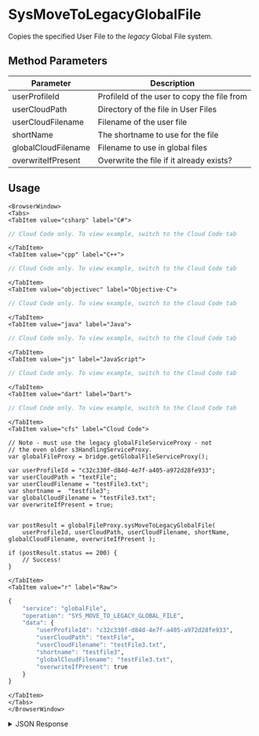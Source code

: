 # SysMoveToLegacyGlobalFile

Copies the specified User File to the *legacy* Global File system.

<PartialServop service_name="globalFile" operation_name="SYS_MOVE_TO_LEGACY_GLOBAL_FILE" />

## Method Parameters
Parameter | Description
--------- | -----------
userProfileId | ProfileId of the user to copy the file from
userCloudPath | Directory of the file in User Files
userCloudFilename | Filename of the user file
shortName | The shortname to use for the file
globalCloudFilename | Filename to use in global files
overwriteIfPresent | Overwrite the file if it already exists?

## Usage

```mdx-code-block
<BrowserWindow>
<Tabs>
<TabItem value="csharp" label="C#">
```

```csharp
// Cloud Code only. To view example, switch to the Cloud Code tab
```

```mdx-code-block
</TabItem>
<TabItem value="cpp" label="C++">
```

```cpp
// Cloud Code only. To view example, switch to the Cloud Code tab
```

```mdx-code-block
</TabItem>
<TabItem value="objectivec" label="Objective-C">
```

```objectivec
// Cloud Code only. To view example, switch to the Cloud Code tab
```

```mdx-code-block
</TabItem>
<TabItem value="java" label="Java">
```

```java
// Cloud Code only. To view example, switch to the Cloud Code tab
```

```mdx-code-block
</TabItem>
<TabItem value="js" label="JavaScript">
```

```javascript
// Cloud Code only. To view example, switch to the Cloud Code tab
```

```mdx-code-block
</TabItem>
<TabItem value="dart" label="Dart">
```

```dart
// Cloud Code only. To view example, switch to the Cloud Code tab
```

```mdx-code-block
</TabItem>
<TabItem value="cfs" label="Cloud Code">
```

```cfscript
// Note - must use the legacy globalFileServiceProxy - not 
// the even older s3HandlingServiceProxy.
var globalFileProxy = bridge.getGlobalFileServiceProxy();

var userProfileId = "c32c330f-d84d-4e7f-a405-a972d28fe933";
var userCloudPath = "textFile";
var userCloudFilename = "testFile3.txt";
var shortname =  "testfile3";
var globalCloudFilename = "testFile3.txt";
var overwriteIfPresent = true;


var postResult = globalFileProxy.sysMoveToLegacyGlobalFile(
    userProfileId, userCloudPath, userCloudFilename, shortName, globalCloudFilename, overwriteIfPresent );

if (postResult.status == 200) {
    // Success!
}
```

```mdx-code-block
</TabItem>
<TabItem value="r" label="Raw">
```

```r
{
	"service": "globalFile",
	"operation": "SYS_MOVE_TO_LEGACY_GLOBAL_FILE",
	"data": {
        "userProfileId": "c32c330f-d84d-4e7f-a405-a972d28fe933",
        "userCloudPath": "textFile",
        "userCloudFilename": "testFile3.txt",
        "shortname": "testfile3",
        "globalCloudFilename": "testFile3.txt",
        "overwriteIfPresent": true
	}
}
```

```mdx-code-block
</TabItem>
</Tabs>
</BrowserWindow>
```

<details>
<summary>JSON Response</summary>

```json
{
    "status": 200,
    "data": {
        "fileDetails": {
            "gameId": "21774",
            "fileId": "65dae51c-2a6a-4186-9be3-9f3b84261976",
            "shortName": "testfile3",
            "subType": "cust",
            "category": null,
            "relativeUrl": "/cust/testFile3.txt",
            "absoluteUrl": "https://api.braincloudservers.com/files/portal/g/21774/cust/testfile/V1/testfile.txt",
            "md5HashHex": "da69907799c0394869a6d7a3d467f9c0",
            "md5Hash": "2mmQd5nAOUhpptej1Gf5wA==",
            "fileName": "testFile3.txt",
            "fileSize": 20,
            "dateUploaded": 1588094138000,
            "objectKey": "portal/g/21774/cust/testfile/V1/testFile3.txt",
            "version": 1,
            "pathVersion": "V2"
        }
    }
}
```
</details>

